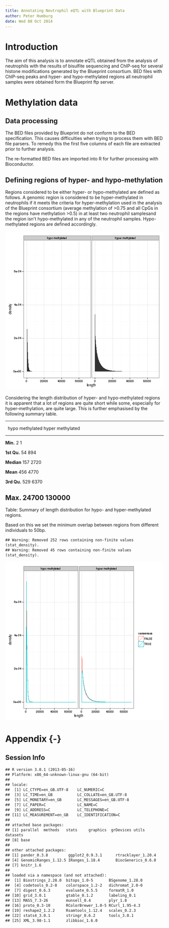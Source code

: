 ```yaml
---
title: Annotating Neutrophil eQTL with Blueprint Data
author: Peter Humburg
date: Wed 08 Oct 2014
---
```




# Introduction
The aim of this analysis is to annotate eQTL obtained from the analysis
of neutrophils with the results of bisulfite sequencing and ChIP-seq
for several histone modifications generated by the Blueprint consortium.
BED files with ChIP-seq peaks and hyper- and hypo-methylated regions
all neutrophil samples were obtained form the Blueprint ftp server.

# Methylation data
## Data processing
The BED files provided by Blueprint do not conform to the BED specification.
This causes difficulties when trying to process them with BED file parsers.
To remedy this the first five columns of each file are extracted prior
to further analysis.


The re-formatted BED files are imported into R for further processing with 
Bioconductor. 



## Defining regions of hyper- and hypo-methylation
Regions considered to be either hyper- or hypo-methylated are defined as follows.
A genomic region is considered to be hyper-methylated in neutrophils if it
meets the criteria for hyper-methylation used in the analysis of the Blueprint consortium
(average methylation of >0.75 and all CpGs in the regions have methylation >0.5)
in at least two neutrophil samplesand the region isn't hypo-methylated in any of 
the neutrophil samples. Hypo-methylated regions are defined accordingly.



![Length distribution of hyper- and hypo-methylated regions](figure/regionLength.png) 

Considering the length distribution of hyper- and hypo-methylated regions it is apparent
that a lot of regions are quite short while some, especially for hyper-methylation,
are quite large. This is further emphasised by the following summary table.


--------------------------------------------------
   &nbsp;      hypo methylated   hyper methylated 
------------- ----------------- ------------------
  **Min.**            2                 1         

 **1st Qu.**         54                894        

 **Median**          157               2720       

  **Mean**           456               4770       

 **3rd Qu.**         529               6370       

  **Max.**          24700             130000      
--------------------------------------------------

Table: Summary of length distribution for hypo- and hyper-methylated regions.

Based on this we set the minimum overlap between regions from different individuals
to 50bp. 

```
## Warning: Removed 252 rows containing non-finite values (stat_density).
## Warning: Removed 45 rows containing non-finite values (stat_density).
```

![plot of chunk overlapRegions](figure/overlapRegions.png) 

# Appendix {-}
## Session Info

```
## R version 3.0.1 (2013-05-16)
## Platform: x86_64-unknown-linux-gnu (64-bit)
## 
## locale:
##  [1] LC_CTYPE=en_GB.UTF-8    LC_NUMERIC=C           
##  [3] LC_TIME=en_GB           LC_COLLATE=en_GB.UTF-8 
##  [5] LC_MONETARY=en_GB       LC_MESSAGES=en_GB.UTF-8
##  [7] LC_PAPER=C              LC_NAME=C              
##  [9] LC_ADDRESS=C            LC_TELEPHONE=C         
## [11] LC_MEASUREMENT=en_GB    LC_IDENTIFICATION=C    
## 
## attached base packages:
## [1] parallel  methods   stats     graphics  grDevices utils     datasets 
## [8] base     
## 
## other attached packages:
## [1] pander_0.3.8         ggplot2_0.9.3.1      rtracklayer_1.20.4  
## [4] GenomicRanges_1.12.5 IRanges_1.18.4       BiocGenerics_0.6.0  
## [7] knitr_1.6           
## 
## loaded via a namespace (and not attached):
##  [1] Biostrings_2.28.0  bitops_1.0-5       BSgenome_1.28.0   
##  [4] codetools_0.2-8    colorspace_1.2-2   dichromat_2.0-0   
##  [7] digest_0.6.3       evaluate_0.5.5     formatR_1.0       
## [10] grid_3.0.1         gtable_0.1.2       labeling_0.1      
## [13] MASS_7.3-26        munsell_0.4        plyr_1.8          
## [16] proto_0.3-10       RColorBrewer_1.0-5 RCurl_1.95-4.3    
## [19] reshape2_1.2.2     Rsamtools_1.12.4   scales_0.2.3      
## [22] stats4_3.0.1       stringr_0.6.2      tools_3.0.1       
## [25] XML_3.98-1.1       zlibbioc_1.6.0
```
